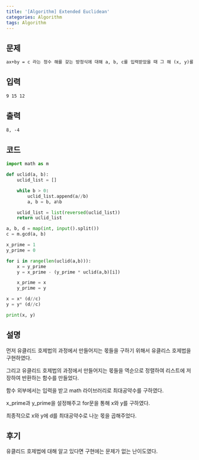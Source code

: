 ```yaml
---
title: '[Algorithm] Extended Euclidean'
categories: Algorithm
tags: Algorithm
---
```


## 문제

```html
ax+by = c 라는 정수 해를 갖는 방정식에 대해 a, b, c를 입력받았을 때 그 해 (x, y)를 구하시오.
```

## 입력

```html
9 15 12
```

## 출력

```html
8, -4
```

## 코드

```python
import math as m

def uclid(a, b):
    uclid_list = []

    while b > 0:
        uclid_list.append(a//b)
        a, b = b, a%b

    uclid_list = list(reversed(uclid_list))
    return uclid_list

a, b, d = map(int, input().split())
c = m.gcd(a, b)

x_prime = 1
y_prime = 0

for i in range(len(uclid(a,b))):
    x = y_prime
    y = x_prime - (y_prime * uclid(a,b)[i])

    x_prime = x
    y_prime = y

x = x* (d//c)
y = y* (d//c)

print(x, y)
```

## 설명

먼저 유클리드 호제법의 과정에서 만들어지는 몫들을 구하기 위해서 유클리스 호제법을 구현하였다.

그리고 유클리드 호제법의 과정에서 만들어지는 몫들을 역순으로 정렬하여 리스트에 저장하여 반환하는 함수를 만들었다.

함수 외부에서는 입력을 받고 math 라이브러리로 최대공약수를 구하였다.

x_prime과 y_prime을 설정해주고 for문을 통해 x와 y를 구하였다.

최종적으로 x와 y에 d를 최대공약수로 나눈 몫을 곱해주었다.

## 후기

유클리드 호제법에 대해 알고 있다면 구현에는 문제가 없는 난이도였다.
